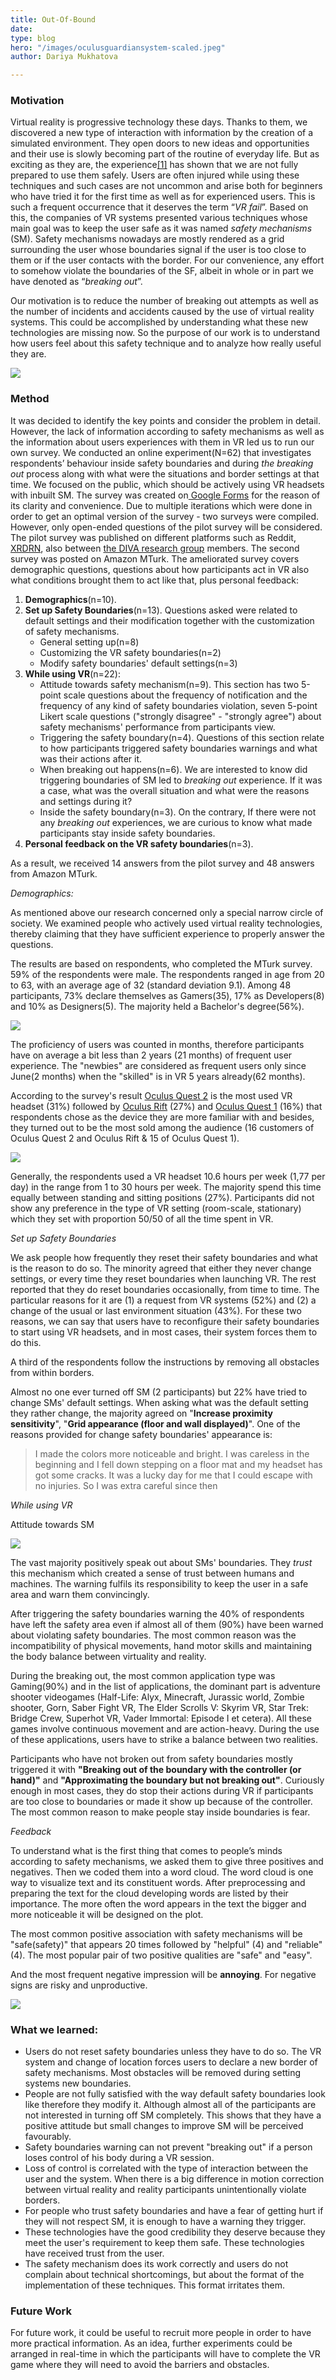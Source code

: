 ```yaml
---
title: Out-Of-Bound
date: 
type: blog
hero: "/images/oculusguardiansystem-scaled.jpeg"
author: Dariya Mukhatova

---
```

### **Motivation**

Virtual reality is progressive technology these days. Thanks to them, we discovered a new type of interaction with information by the creation of a simulated environment. They open doors to new ideas and opportunities and their use is slowly becoming part of the routine of everyday life. But as exciting as they are, the experience[\[1\]](https://dl.acm.org/doi/10.1145/3411764.3445435) has shown that we are not fully prepared to use them safely. Users are often injured while using these techniques and such cases are not uncommon and arise both for beginners who have tried it for the first time as well as for experienced users. This is such a frequent occurrence that it deserves the term “_VR fail_”. Based on this, the companies of VR systems presented various techniques whose main goal was to keep the user safe as it was named _safety mechanisms_ (SM). Safety mechanisms nowadays are mostly rendered as a grid surrounding the user whose boundaries signal if the user is too close to them or if the user contacts with the border. For our convenience, any effort to somehow violate the boundaries of the SF, albeit in whole or in part we have denoted as “_breaking out_”.

Our motivation is to reduce the number of breaking out attempts as well as the number of incidents and accidents caused by the use of virtual reality systems. This could be accomplished by understanding what these new technologies are missing now. So the purpose of our work is to understand how users feel about this safety technique and to analyze how really useful they are.

![](/images/futureofvr_getty_ringer-0.jpg)

### **Method**

It was decided to identify the key points and consider the problem in detail. However, the lack of information according to safety mechanisms as well as the information about users experiences with them in VR led us to run our own survey. We conducted an online experiment(N=62) that investigates respondents’ behaviour inside safety boundaries and during _the breaking out_ process along with what were the situations and border settings at that time. We focused on the public, which should be actively using VR headsets with inbuilt SM. The survey was created on[ Google Forms](https://www.google.com/forms/about/) for the reason of its clarity and convenience. Due to multiple iterations which were done in order to get an optimal version of the survey - two surveys were compiled. However, only open-ended questions of the pilot survey will be considered. The pilot survey was published on different platforms such as Reddit, [XRDRN](https://www.xrdrn.org/about/), also between [the DIVA research group](https://diva.telecom-paristech.fr/) members. The second survey was posted on Amazon MTurk. The ameliorated survey covers demographic questions, questions about how participants act in VR also what conditions brought them to act like that, plus personal feedback:

1. **Demographics**(n=10).
2. **Set up Safety Boundaries**(n=13). Questions asked were related to default settings and their modification together with the customization of safety mechanisms.
   * General setting up(n=8)
   * Customizing the VR safety boundaries(n=2)
   * Modify safety boundaries' default settings(n=3)
3. **While using VR**(n=22):
   * Attitude towards safety mechanism(n=9). This section has two 5-point scale questions about the frequency of notification and the frequency of any kind of safety boundaries violation, seven 5-point Likert scale questions ("strongly disagree" - "strongly agree") about safety mechanisms' performance from participants view.
   * Triggering the safety boundary(n=4). Questions of this section relate to how participants triggered safety boundaries warnings and what was their actions after it.
   * When breaking out happens(n=6). We are interested to know did triggering boundaries of SM led to _breaking out_ experience. If it was a case, what was the overall situation and what were the reasons and settings during it?
   * Inside the safety boundary(n=3). On the contrary, If there were not any _breaking out_ experiences, we are curious to know what made participants stay inside safety boundaries.
4. **Personal feedback on the VR safety boundaries**(n=3).

As a result, we received 14 answers from the pilot survey and 48 answers from Amazon MTurk.

_Demographics:_

As mentioned above our research concerned only a special narrow circle of society. We examined people who actively used virtual reality technologies, thereby claiming that they have sufficient experience to properly answer the questions.

The results are based on respondents, who completed the MTurk survey. 59% of the respondents were male. The respondents ranged in age from 20 to 63, with an average age of 32 (standard deviation 9.1). Among 48 participants, 73% declare themselves as Gamers(35), 17% as Developers(8) and 10% as Designers(5). The majority held a Bachelor's degree(56%).

![](/images/demo1.png)

The proficiency of users was counted in months, therefore participants have on average a bit less than 2 years (21 months) of frequent user experience. The "newbies" are considered as frequent users only since June(2 months) when the "skilled" is in VR 5 years already(62 months).

According to the survey's result [Oculus Quest 2](https://www.oculus.com/quest-2/) is the most used VR headset (31%) followed by [Oculus Rift](https://www.oculus.com/) (27%) and [Oculus Quest 1](https://www.oculus.com/quest/features/) (16%) that respondents chose as the device they are more familiar with and besides, they turned out to be the most sold among the audience (16 customers of Oculus Quest 2 and Oculus Rift & 15 of Oculus Quest 1).

![](/images/2021-08-19-10-41-15.png)

Generally, the respondents used a VR headset 10.6 hours per week (1,77 per day) in the range from 1 to 30 hours per week. The majority spend this time equally between standing and sitting positions (27%). Participants did not show any preference in the type of VR setting (room-scale, stationary) which they set with proportion 50/50 of all the time spent in VR.

_Set up Safety Boundaries_

We ask people how frequently they reset their safety boundaries and what is the reason to do so. The minority agreed that either they never change settings, or every time they reset boundaries when launching VR. The rest reported that they do reset boundaries occasionally, from time to time. The particular reasons for it are (1) a request from VR systems (52%) and (2) a change of the usual or last environment situation (43%). For these two reasons, we can say that users have to reconfigure their safety boundaries to start using VR headsets, and in most cases, their system forces them to do this.

A third of the respondents follow the instructions by removing all obstacles from within borders.

Almost no one ever turned off SM (2 participants) but 22% have tried to change SMs' default settings. When asking what was the default setting they rather change, the majority agreed on "**Increase proximity sensitivity**", "**Grid appearance (floor and wall displayed)**". One of the reasons provided for change safety boundaries' appearance is:

> I made the colors more noticeable and bright. I was careless in the beginning and I fell down stepping on a floor mat and my headset has got some cracks. It was a lucky day for me that I could escape with no injuries. So I was extra careful since then

_While using VR_

Attitude towards SM

![](/images/2021-08-24-10-31-22.png)

The vast majority positively speak out about SMs' boundaries. They _trust_ this mechanism which created a sense of trust between humans and machines. The warning fulfils its responsibility to keep the user in a safe area and warn them convincingly. 

After triggering the safety boundaries warning the 40% of respondents have left the safety area even if almost all of them (90%) have been warned about violating safety boundaries. The most common reason was the incompatibility of physical movements, hand motor skills and maintaining the body balance between virtuality and reality.

During the breaking out, the most common application type was Gaming(90%) and in the list of applications, the dominant part is adventure shooter videogames (Half-Life: Alyx, Minecraft, Jurassic world, Zombie shooter, Gorn, Saber Fight VR, The Elder Scrolls V: Skyrim VR, Star Trek: Bridge Crew, Superhot VR, Vader Immortal: Episode I et cetera). All these games involve continuous movement and are action-heavy. During the use of these applications, users have to strike a balance between two realities.

Participants who have not broken out from safety boundaries mostly triggered it with **"Breaking out of the boundary with the controller (or hand)"** and **"Approximating the boundary but not breaking out"**. Сuriously enough in most cases, they do stop their actions during VR if participants are too close to boundaries or made it show up because of the controller. The most common reason to make people stay inside boundaries is fear. 

_Feedback_

To understand what is the first thing that comes to people’s minds according to safety mechanisms, we asked them to give three positives and negatives. Then we coded them into a word cloud. The word cloud is one way to visualize text and its constituent words. After preprocessing and preparing the text for the cloud developing words are listed by their importance. The more often the word appears in the text the bigger and more noticeable it will be designed on the plot.

The most common positive association with safety mechanisms will be "safe(safety)" that appears 20 times followed by "helpful" (4) and "reliable"(4). The most popular pair of two positive qualities are "safe" and "easy".

And the most frequent negative impression will be **annoying**. For negative signs are risky and unproductive.

![](/images/worldcloud.png)

### **What we learned:**

* Users do not reset safety boundaries unless they have to do so. The VR system and change of location forces users to declare a new border of safety mechanisms. Most obstacles will be removed during setting systems new boundaries.
* People are not fully satisfied with the way default safety boundaries look like therefore they modify it. Although almost all of the participants are not interested in turning off SM completely. This shows that they have a positive attitude but small changes to improve SM will be perceived favourably.
* Safety boundaries warning can not prevent "breaking out" if a person loses control of his body during a VR session.
* Loss of control is correlated with the type of interaction between the user and the system. When there is a big difference in motion correction between virtual reality and reality participants unintentionally violate borders.
* For people who trust safety boundaries and have a fear of getting hurt if they will not respect SM, it is enough to have a warning they trigger. 
* These technologies have the good credibility they deserve because they meet the user's requirement to keep them safe. These technologies have received trust from the user.
* The safety mechanism does its work correctly and users do not complain about technical shortcomings, but about the format of the implementation of these techniques. This format irritates them. 

### **Future Work**

For future work, it could be useful to recruit more people in order to have more practical information. As an idea, further experiments could be arranged in real-time in which the participants will have to complete the VR game where they will need to avoid the barriers and obstacles.